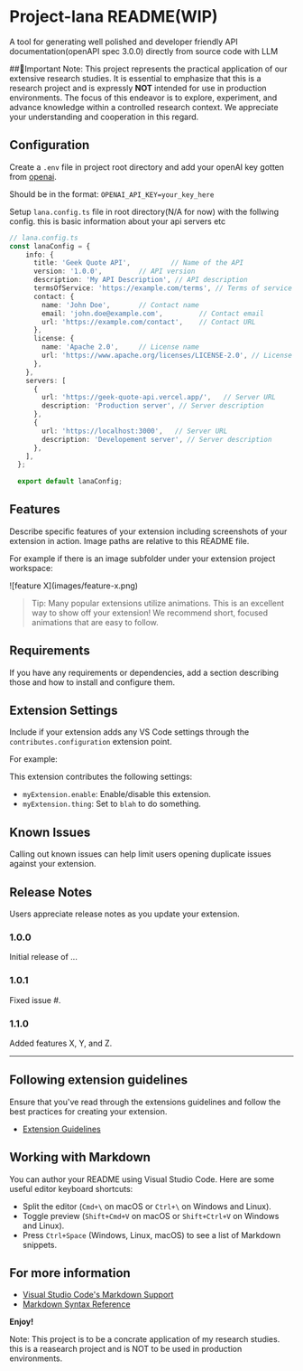 # Project-lana README(WIP)

A tool for generating well polished and developer friendly API documentation(openAPI spec 3.0.0) directly from source code with LLM

##🚨Important Note:
This project represents the practical application of our extensive research studies. It is essential to emphasize that this is a research project and is expressly **NOT** intended for use in production environments. The focus of this endeavor is to explore, experiment, and advance knowledge within a controlled research context. We appreciate your understanding and cooperation in this regard.


## Configuration
Create a `.env` file in project root directory and add your openAI key gotten from [openai](https://openai.com/). 

Should be in the format: `OPENAI_API_KEY=your_key_here`

Setup `lana.config.ts` file in root directory(N/A for now)
with the follwing config. this is basic information about your api servers etc
```ts
// lana.config.ts
const lanaConfig = {
    info: {
      title: 'Geek Quote API',          // Name of the API
      version: '1.0.0',         // API version
      description: 'My API Description', // API description
      termsOfService: 'https://example.com/terms', // Terms of service URL
      contact: {
        name: 'John Doe',       // Contact name
        email: 'john.doe@example.com',         // Contact email
        url: 'https://example.com/contact',    // Contact URL
      },
      license: {
        name: 'Apache 2.0',     // License name
        url: 'https://www.apache.org/licenses/LICENSE-2.0', // License URL
      },
    },
    servers: [
      {
        url: 'https://geek-quote-api.vercel.app/',   // Server URL
        description: 'Production server', // Server description
      },
      {
        url: 'https://localhost:3000',   // Server URL
        description: 'Developement server', // Server description
      },
    ],
  };
  
  export default lanaConfig;

```

## Features

Describe specific features of your extension including screenshots of your extension in action. Image paths are relative to this README file.

For example if there is an image subfolder under your extension project workspace:

\!\[feature X\]\(images/feature-x.png\)

> Tip: Many popular extensions utilize animations. This is an excellent way to show off your extension! We recommend short, focused animations that are easy to follow.

## Requirements

If you have any requirements or dependencies, add a section describing those and how to install and configure them.

## Extension Settings

Include if your extension adds any VS Code settings through the `contributes.configuration` extension point.

For example:

This extension contributes the following settings:

* `myExtension.enable`: Enable/disable this extension.
* `myExtension.thing`: Set to `blah` to do something.

## Known Issues

Calling out known issues can help limit users opening duplicate issues against your extension.

## Release Notes

Users appreciate release notes as you update your extension.

### 1.0.0

Initial release of ...

### 1.0.1

Fixed issue #.

### 1.1.0

Added features X, Y, and Z.

---

## Following extension guidelines

Ensure that you've read through the extensions guidelines and follow the best practices for creating your extension.

* [Extension Guidelines](https://code.visualstudio.com/api/references/extension-guidelines)

## Working with Markdown

You can author your README using Visual Studio Code. Here are some useful editor keyboard shortcuts:

* Split the editor (`Cmd+\` on macOS or `Ctrl+\` on Windows and Linux).
* Toggle preview (`Shift+Cmd+V` on macOS or `Shift+Ctrl+V` on Windows and Linux).
* Press `Ctrl+Space` (Windows, Linux, macOS) to see a list of Markdown snippets.

## For more information

* [Visual Studio Code's Markdown Support](http://code.visualstudio.com/docs/languages/markdown)
* [Markdown Syntax Reference](https://help.github.com/articles/markdown-basics/)

**Enjoy!**

Note: This project is to be a concrate application of my research studies. this is a reasearch project and is NOT to be used in production environments.